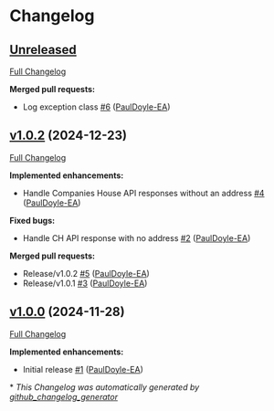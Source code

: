 # Changelog

## [Unreleased](https://github.com/defra/defra-ruby-companies-house/tree/HEAD)

[Full Changelog](https://github.com/defra/defra-ruby-companies-house/compare/v1.0.2...HEAD)

**Merged pull requests:**

- Log exception class [\#6](https://github.com/DEFRA/defra-ruby-companies-house/pull/6) ([PaulDoyle-EA](https://github.com/PaulDoyle-EA))

## [v1.0.2](https://github.com/defra/defra-ruby-companies-house/tree/v1.0.2) (2024-12-23)

[Full Changelog](https://github.com/defra/defra-ruby-companies-house/compare/v1.0.0...v1.0.2)

**Implemented enhancements:**

- Handle Companies House API responses without an address [\#4](https://github.com/DEFRA/defra-ruby-companies-house/pull/4) ([PaulDoyle-EA](https://github.com/PaulDoyle-EA))

**Fixed bugs:**

- Handle CH API response with no address [\#2](https://github.com/DEFRA/defra-ruby-companies-house/pull/2) ([PaulDoyle-EA](https://github.com/PaulDoyle-EA))

**Merged pull requests:**

- Release/v1.0.2 [\#5](https://github.com/DEFRA/defra-ruby-companies-house/pull/5) ([PaulDoyle-EA](https://github.com/PaulDoyle-EA))
- Release/v1.0.1 [\#3](https://github.com/DEFRA/defra-ruby-companies-house/pull/3) ([PaulDoyle-EA](https://github.com/PaulDoyle-EA))

## [v1.0.0](https://github.com/defra/defra-ruby-companies-house/tree/v1.0.0) (2024-11-28)

[Full Changelog](https://github.com/defra/defra-ruby-companies-house/compare/8a8dcdc882ab2e8869fd64916010f1a533281977...v1.0.0)

**Implemented enhancements:**

- Initial release [\#1](https://github.com/DEFRA/defra-ruby-companies-house/pull/1) ([PaulDoyle-EA](https://github.com/PaulDoyle-EA))



\* *This Changelog was automatically generated by [github_changelog_generator](https://github.com/github-changelog-generator/github-changelog-generator)*
